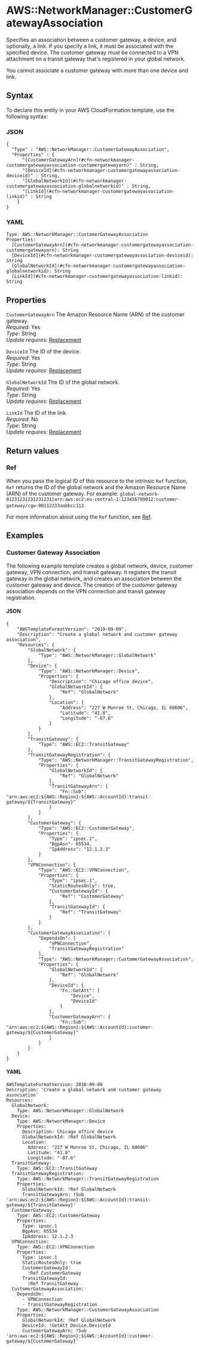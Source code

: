 # AWS::NetworkManager::CustomerGatewayAssociation<a name="aws-resource-networkmanager-customergatewayassociation"></a>

Specifies an association between a customer gateway, a device, and optionally, a link\. If you specify a link, it must be associated with the specified device\. The customer gateway must be connected to a VPN attachment on a transit gateway that's registered in your global network\.

You cannot associate a customer gateway with more than one device and link\.

## Syntax<a name="aws-resource-networkmanager-customergatewayassociation-syntax"></a>

To declare this entity in your AWS CloudFormation template, use the following syntax:

### JSON<a name="aws-resource-networkmanager-customergatewayassociation-syntax.json"></a>

```
{
  "Type" : "AWS::NetworkManager::CustomerGatewayAssociation",
  "Properties" : {
      "[CustomerGatewayArn](#cfn-networkmanager-customergatewayassociation-customergatewayarn)" : String,
      "[DeviceId](#cfn-networkmanager-customergatewayassociation-deviceid)" : String,
      "[GlobalNetworkId](#cfn-networkmanager-customergatewayassociation-globalnetworkid)" : String,
      "[LinkId](#cfn-networkmanager-customergatewayassociation-linkid)" : String
    }
}
```

### YAML<a name="aws-resource-networkmanager-customergatewayassociation-syntax.yaml"></a>

```
Type: AWS::NetworkManager::CustomerGatewayAssociation
Properties: 
  [CustomerGatewayArn](#cfn-networkmanager-customergatewayassociation-customergatewayarn): String
  [DeviceId](#cfn-networkmanager-customergatewayassociation-deviceid): String
  [GlobalNetworkId](#cfn-networkmanager-customergatewayassociation-globalnetworkid): String
  [LinkId](#cfn-networkmanager-customergatewayassociation-linkid): String
```

## Properties<a name="aws-resource-networkmanager-customergatewayassociation-properties"></a>

`CustomerGatewayArn`  <a name="cfn-networkmanager-customergatewayassociation-customergatewayarn"></a>
The Amazon Resource Name \(ARN\) of the customer gateway\.  
*Required*: Yes  
*Type*: String  
*Update requires*: [Replacement](https://docs.aws.amazon.com/AWSCloudFormation/latest/UserGuide/using-cfn-updating-stacks-update-behaviors.html#update-replacement)

`DeviceId`  <a name="cfn-networkmanager-customergatewayassociation-deviceid"></a>
The ID of the device\.  
*Required*: Yes  
*Type*: String  
*Update requires*: [Replacement](https://docs.aws.amazon.com/AWSCloudFormation/latest/UserGuide/using-cfn-updating-stacks-update-behaviors.html#update-replacement)

`GlobalNetworkId`  <a name="cfn-networkmanager-customergatewayassociation-globalnetworkid"></a>
The ID of the global network\.  
*Required*: Yes  
*Type*: String  
*Update requires*: [Replacement](https://docs.aws.amazon.com/AWSCloudFormation/latest/UserGuide/using-cfn-updating-stacks-update-behaviors.html#update-replacement)

`LinkId`  <a name="cfn-networkmanager-customergatewayassociation-linkid"></a>
The ID of the link\.  
*Required*: No  
*Type*: String  
*Update requires*: [Replacement](https://docs.aws.amazon.com/AWSCloudFormation/latest/UserGuide/using-cfn-updating-stacks-update-behaviors.html#update-replacement)

## Return values<a name="aws-resource-networkmanager-customergatewayassociation-return-values"></a>

### Ref<a name="aws-resource-networkmanager-customergatewayassociation-return-values-ref"></a>

When you pass the logical ID of this resource to the intrinsic `Ref` function, `Ref` returns the ID of the global network and the Amazon Resource Name \(ARN\) of the customer gateway\. For example: `global-network-01231231231231231|arn:aws:ec2:eu-central-1:123456789012:customer-gateway/cgw-00112233aabbcc112`\.

For more information about using the `Ref` function, see [Ref](https://docs.aws.amazon.com/AWSCloudFormation/latest/UserGuide/intrinsic-function-reference-ref.html)\.

## Examples<a name="aws-resource-networkmanager-customergatewayassociation--examples"></a>



### Customer Gateway Association<a name="aws-resource-networkmanager-customergatewayassociation--examples--Customer_Gateway_Association"></a>

The following example template creates a global network, device, customer gateway, VPN connection, and transit gateway\. It registers the transit gateway in the global network, and creates an association between the customer gateway and device\. The creation of the customer gateway association depends on the VPN connection and transit gateway registration\.

#### JSON<a name="aws-resource-networkmanager-customergatewayassociation--examples--Customer_Gateway_Association--json"></a>

```
{
    "AWSTemplateFormatVersion": "2010-09-09",
    "Description": "Create a global network and customer gateway association",
    "Resources": {
        "GlobalNetwork": {
            "Type": "AWS::NetworkManager::GlobalNetwork"
        },
        "Device": {
            "Type": "AWS::NetworkManager::Device",
            "Properties": {
                "Description": "Chicago office device",
                "GlobalNetworkId": {
                    "Ref": "GlobalNetwork"
                },
                "Location": {
                    "Address": "227 W Monroe St, Chicago, IL 60606",
                    "Latitude": "41.8",
                    "Longitude": "-87.6"
                }
            }
        },
        "TransitGateway": {
            "Type": "AWS::EC2::TransitGateway"
        },
        "TransitGatewayRegistration": {
            "Type": "AWS::NetworkManager::TransitGatewayRegistration",
            "Properties": {
                "GlobalNetworkId": {
                    "Ref": "GlobalNetwork"
                },
                "TransitGatewayArn": {
                    "Fn::Sub": "arn:aws:ec2:${AWS::Region}:${AWS::AccountId}:transit-gateway/${TransitGateway}"
                }
            }
        },
        "CustomerGateway": {
            "Type": "AWS::EC2::CustomerGateway",
            "Properties": {
                "Type": "ipsec.1",
                "BgpAsn": 65534,
                "IpAddress": "12.1.2.3"
            }
        },
        "VPNConnection": {
            "Type": "AWS::EC2::VPNConnection",
            "Properties": {
                "Type": "ipsec.1",
                "StaticRoutesOnly": true,
                "CustomerGatewayId": {
                    "Ref": "CustomerGateway"
                },
                "TransitGatewayId": {
                    "Ref": "TransitGateway"
                }
            }
        },
        "CustomerGatewayAssociation": {
            "DependsOn": [
                "VPNConnection",
                "TransitGatewayRegistration"
            ],
            "Type": "AWS::NetworkManager::CustomerGatewayAssociation",
            "Properties": {
                "GlobalNetworkId": {
                    "Ref": "GlobalNetwork"
                },
                "DeviceId": {
                    "Fn::GetAtt": [
                        "Device",
                        "DeviceId"
                    ]
                },
                "CustomerGatewayArn": {
                    "Fn::Sub": "arn:aws:ec2:${AWS::Region}:${AWS::AccountId}:customer-gateway/${CustomerGateway}"
                }
            }
        }
    }
}
```

#### YAML<a name="aws-resource-networkmanager-customergatewayassociation--examples--Customer_Gateway_Association--yaml"></a>

```
AWSTemplateFormatVersion: 2010-09-09
Description: 'Create a global network and customer gateway association'
Resources:
  GlobalNetwork:
    Type: AWS::NetworkManager::GlobalNetwork
  Device:
    Type: AWS::NetworkManager::Device
    Properties:
      Description: Chicago office device
      GlobalNetworkId: !Ref GlobalNetwork
      Location:
        Address: "227 W Monroe St, Chicago, IL 60606"
        Latitude: "41.8"
        Longitude: "-87.6"
  TransitGateway:
    Type: AWS::EC2::TransitGateway
  TransitGatewayRegistration:
    Type: AWS::NetworkManager::TransitGatewayRegistration
    Properties:
      GlobalNetworkId: !Ref GlobalNetwork
      TransitGatewayArn: !Sub 'arn:aws:ec2:${AWS::Region}:${AWS::AccountId}:transit-gateway/${TransitGateway}'
  CustomerGateway:
    Type: AWS::EC2::CustomerGateway
    Properties:
      Type: ipsec.1
      BgpAsn: 65534
      IpAddress: 12.1.2.3
  VPNConnection:
    Type: AWS::EC2::VPNConnection
    Properties:
      Type: ipsec.1
      StaticRoutesOnly: true
      CustomerGatewayId:
        !Ref CustomerGateway
      TransitGatewayId:
        !Ref TransitGateway
  CustomerGatewayAssociation:
    DependsOn:
      - VPNConnection
      - TransitGatewayRegistration
    Type: AWS::NetworkManager::CustomerGatewayAssociation
    Properties:
      GlobalNetworkId: !Ref GlobalNetwork
      DeviceId: !GetAtt Device.DeviceId
      CustomerGatewayArn: !Sub 'arn:aws:ec2:${AWS::Region}:${AWS::AccountId}:customer-gateway/${CustomerGateway}'
```